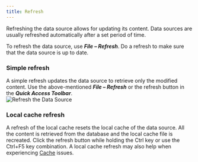 ```yaml
---
title: Refresh
---
```

Refreshing the data source allows for updating its content. Data sources are usually refreshed automatically after a set period of time.  

To refresh the data source, use ***File – Refresh***. Do a refresh to make sure that the data source is up to date. 

### Simple refresh 

A simple refresh updates the data source to retrieve only the modified content. Use the above-mentioned ***File – Refresh*** or the refresh button in the ***Quick Access Toolbar***.  
![Refresh the Data Source](https://webdevolutions.azureedge.net/docs/en/rdm/windows/clip11279.png) 

### Local cache refresh 

A refresh of the local cache resets the local cache of the data source. All the content is retrieved from the database and the local cache file is recreated. Click the refresh button while holding the Ctrl key or use the Ctrl+F5 key combination. A local cache refresh may also help when experiencing [Cache](/rdm/windows/data-sources/caching/) issues. 
